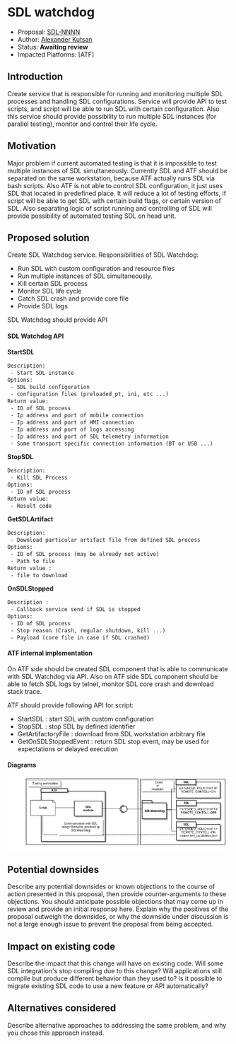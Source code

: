 # SDL watchdog

* Proposal: [SDL-NNNN](nnn-atf-sdl-watchdog-service.md)
* Author: [Alexander Kutsan](https://github.com/LuxoftAKutsan)
* Status: **Awaiting review**
* Impacted Platforms: [ATF]

## Introduction
Create service that is responsible for running and monitoring multiple SDL processes and handling SDL configurations.
Service will provide API to test scripts, and script will be able to run SDL with certain configuration. 
Also this service should provide possibility to run multiple SDL instances (for parallel testing), monitor and control their life cycle. 

## Motivation

Major problem if current automated testing is that it is impossible to test multiple instances of SDL simultaneously.
Currently SDL and ATF should be separated on the same workstation, because ATF actually runs SDL via bash scripts. 
Also ATF is not able to control SDL configuration, it just uses SDL that located in predefined place. 
It will reduce a lot of testing efforts, if script will be able to get SDL with certain build flags, or certain version of SDL. 
Also separating logic of script running and controlling of SDL will provide possibility of automated testing SDL on head unit.

## Proposed solution

Create SDL Watchdog service.
Responsibilities of SDL Watchdog:
 - Run SDL with custom configuration and resource files
 - Run multiple instances of SDL simultaneously.
 - Kill certain SDL process
 - Monitor SDL life cycle
 - Catch SDL crash and provide core file
 - Provide SDL logs
 
SDL Watchdog should provide API

#### SDL Watchdog API

**StartSDL**
``` 
Description: 
 - Start SDL instance
Options:
 - SDL build configuration
 - configuration files (preloaded_pt, ini, etc ...)
Return value: 
 - ID of SDL process
 - Ip address and port of mobile connection
 - Ip address and port of HMI connection
 - Ip address and port of logs accessing
 - Ip address and port of SDL telemetry information   
 - Some transport specific connection information (BT or USB ...) 
```

**StopSDL**
``` 
Description: 
 - Kill SDL Process
Options:
 - ID of SDL process
Return value: 
 - Result code
```

**GetSDLArtifact**
``` 
Description: 
 - Download particular artifact file from defined SDL process  
Options:
 - ID of SDL process (may be already not active)
 - Path to file
Return value : 
 - file to download
```

**OnSDLStopped**
``` 
Description : 
 - Callback service send if SDL is stopped
Options:
 - ID of SDL process
 - Stop reason (Crash, regular shutdown, kill ...) 
 - Payload (core file in case if SDL crashed) 
```

#### ATF internal implementation

On ATF side should be created SDL component that is able to communicate with SDL Watchdog via API.
Also on ATF side SDL component should be able to fetch SDL logs by telnet, monitor SDL core crash and download stack trace.

ATF should provide following API for script:

- StartSDL : start SDL with custom configuration
- StopSDL : stop SDL by defined identifier
- GetArtifactoryFile : download from SDL workstation arbitrary file
- GetOnSDLStoppedEvent : return SDL stop event, may be used for expectations or delayed execution

#### Diagrams 
![SDL watch dog and ATF communication](/assets/proposals/nnnn-Atf-Sdl-Watchdog-Service/sdl-watchdog.png)

## Potential downsides

Describe any potential downsides or known objections to the course of action presented in this proposal, then provide counter-arguments to these objections. You should anticipate possible objections that may come up in review and provide an initial response here. Explain why the positives of the proposal outweigh the downsides, or why the downside under discussion is not a large enough issue to prevent the proposal from being accepted.

## Impact on existing code

Describe the impact that this change will have on existing code. Will some SDL integration's stop compiling due to this change? Will applications still compile but produce different behavior than they used to? Is it possible to migrate existing SDL code to use a new feature or API automatically?

## Alternatives considered

Describe alternative approaches to addressing the same problem, and why you chose this approach instead.

